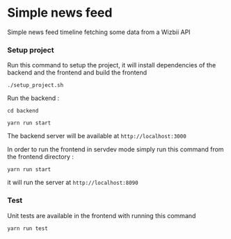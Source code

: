 # Simple news feed

Simple news feed timeline fetching some data from a Wizbii API

### Setup project

Run this command to setup the project, it will install dependencies of the backend and the frontend and build the frontend

`./setup_project.sh`

Run the backend :

`cd backend`

`yarn run start`

The backend server will be available at `http://localhost:3000`

In order to run the frontend in servdev mode simply run this command from the frontend directory :

`yarn run start`

it will run the server at `http://localhost:8090`

### Test

Unit tests are available in the frontend with running this command

`yarn run test`